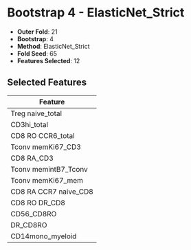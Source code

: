# Bootstrap 4 - ElasticNet_Strict

- **Outer Fold**: 21
- **Bootstrap**: 4
- **Method**: ElasticNet_Strict
- **Fold Seed**: 65
- **Features Selected**: 12

## Selected Features

| Feature |
|---------|
| Treg naive_total |
| CD3hi_total |
| CD8 RO CCR6_total |
| Tconv memKi67_CD3 |
| CD8 RA_CD3 |
| Tconv memintB7_Tconv |
| Tconv memKi67_mem |
| CD8 RA CCR7 naive_CD8 |
| CD8 RO DR_CD8 |
| CD56_CD8RO |
| DR_CD8RO |
| CD14mono_myeloid |
